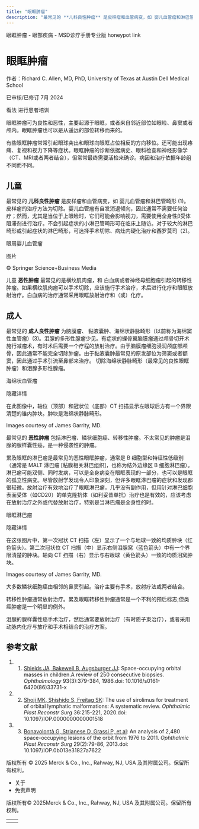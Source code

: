 ```yaml
---
title: "眼眶肿瘤"
description: "最常见的 **儿科良性肿瘤** 是皮样瘤和血管病变，如 婴儿血管瘤和淋巴管畸形 (1)。皮样瘤的治疗方法为切除。婴儿血管瘤有自发消退倾向，因此通常不需要任何治疗；然而，尤其是当位于上眼睑时，它们可能会影响视力，需要使用全身性β受体阻滞剂进行治疗。不会引起症状的小淋巴管畸形可在临床上随访。对于较大的淋巴畸形或引起症状的淋巴畸形，可选择手术切除、病灶内硬化治疗和西罗莫司（2)。"
---
```


﻿眼眶肿瘤 \- 眼部疾病 \- MSD诊疗手册专业版 honeypot link

# 眼眶肿瘤

作者：Richard C. Allen, MD, PhD, University of Texas at Austin Dell Medical School

已审核/已修订 7月 2024

看法 进行患者培训

眼眶肿瘤可为良性和恶性，主要起源于眼眶，或者来自邻近部位如眼睑、鼻窦或者颅内。眼眶肿瘤也可以是从遥远的部位转移而来的。

有些眼眶肿瘤常常引起眼球突出和眼球向眼眶占位相反的方向移位。还可能出现疼痛、复视和视力下降等症状。眼眶肿瘤的诊断依据病史、眼科检查和神经影像学（CT、MRI或者两者结合），但常常最终需要活检来确诊。病因和治疗依据年龄组不同而不同。

## 儿童

最常见的 **儿科良性肿瘤** 是皮样瘤和血管病变，如 婴儿血管瘤和淋巴管畸形 (1)。皮样瘤的治疗方法为切除。婴儿血管瘤有自发消退倾向，因此通常不需要任何治疗；然而，尤其是当位于上眼睑时，它们可能会影响视力，需要使用全身性β受体阻滞剂进行治疗。不会引起症状的小淋巴管畸形可在临床上随访。对于较大的淋巴畸形或引起症状的淋巴畸形，可选择手术切除、病灶内硬化治疗和西罗莫司（2)。

眼周婴儿血管瘤



图片

© Springer Science+Business Media

儿童 **恶性肿瘤** 最常见的是横纹肌肉瘤，和 白血病或者神经母细胞瘤引起的转移性肿瘤。如果横纹肌肉瘤可以手术切除，应该施行手术治疗，术后进行化疗和眼眶放射治疗。白血病的治疗通常采用眼眶放射治疗和（或）化疗。

## 成人

最常见的 **成人良性肿瘤** 为脑膜瘤、 黏液囊肿、海绵状静脉畸形（以前称为海绵窦性血管瘤）(3)。泪腺的多形性腺瘤少见。有症状的蝶骨翼脑膜瘤通过颅骨切开术施行减瘤术，有时术后需要一个疗程的放射治疗。由于脑膜瘤细胞浸润颅底部颅骨，因此通常不能完全切除肿瘤。由于黏液囊肿最常见的原发部位为筛窦或者额窦，因此通过手术引流至鼻部来治疗。 切除海绵状静脉畸形（最常见的良性眼眶肿瘤）和泪腺多形性腺瘤。

海绵状血管瘤



隐藏详情

在此图像中，轴位（顶部）和冠状位（底部）CT 扫描显示左眼球后方有一个界限清楚的锥内肿块。肿块是海绵状静脉畸形。

Images courtesy of James Garrity, MD.

最常见的 **恶性肿瘤** 包括淋巴瘤、鳞状细胞癌、转移性肿瘤。不太常见的肿瘤是泪腺的腺样囊性癌，是一种侵袭性的肿瘤。

累及眼眶的淋巴瘤是最常见的恶性眼眶肿瘤，通常是 B 细胞型和特征性低级别（通常是 MALT 淋巴瘤 \[粘膜相关淋巴组织\]，也称为结外边缘区 B 细胞淋巴瘤）。淋巴瘤可能双侧、同时发病，可以是全身病变在眼眶表现的一部分，也可以是眼眶的孤立性病变。尽管放射学发现令人印象深刻，但许多眼眶淋巴瘤的症状和发现都很轻微。放射治疗有效地治疗了眼眶淋巴瘤，几乎没有副作用，但用针对淋巴细胞表面受体（如CD20）的单克隆抗体（如利妥昔单抗）治疗也是有效的，应该考虑在放射治疗之外或代替放射治疗，特别是当淋巴瘤是全身性的时。

眼眶淋巴瘤



隐藏详情

在这张图片中，第一次冠状 CT 扫描（左）显示了一个与地球一致的均质肿块（红色箭头）。第二次冠状位 CT 扫描（中）显示右侧泪腺窝（蓝色箭头）中有一个界限清楚的肿块。轴向 CT 扫描（右）显示与右眼球（黄色箭头）一致的均质泪窝肿块。

Images courtesy of James Garrity, MD.

大多数鳞状细胞癌由相邻的鼻窦引起。治疗主要有手术，放射疗法或两者结合。

转移性肿瘤通常放射治疗。累及眼眶转移性肿瘤通常是一个不利的预后标志;但类癌肿瘤是一个明显的例外。

泪腺的腺样囊性癌手术治疗，然后通常要放射治疗（有时质子束治疗），或者采用动脉内化疗与放疗和手术相结合的治疗方案。

## 参考文献

1. 1. [Shields JA, Bakewell B, Augsburger JJ](https://pubmed.ncbi.nlm.nih.gov/3703507/): Space-occupying orbital masses in children.A review of 250 consecutive biopsies. _Ophthalmology_ 93(3):379-384, 1986.doi: 10.1016/s0161-6420(86)33731-x

2. 2. [Shoji MK, Shishido S, Freitag SK](https://pubmed.ncbi.nlm.nih.gov/31990892/): The use of sirolimus for treatment of orbital lymphatic malformations: A systematic review. _Ophthalmic Plast Reconstr Surg_ 36:215-221, 2020.doi: 10.1097/IOP.0000000000001518

3. 3. [Bonavolontà G, Strianese D, Grassi P, et al](https://pubmed.ncbi.nlm.nih.gov/23470516/): An analysis of 2,480 space-occupying lesions of the orbit from 1976 to 2011. _Ophthalmic Plast Reconstr Surg_ 29(2):79-86, 2013.doi: 10.1097/IOP.0b013e31827a7622




版权所有 © 2025
Merck & Co., Inc., Rahway, NJ, USA 及其附属公司。保留所有权利。

- 关于
- 免责声明

版权所有© 2025Merck & Co., Inc., Rahway, NJ, USA 及其附属公司。保留所有权利。

|     |     |
| --- | --- |
|  |  |